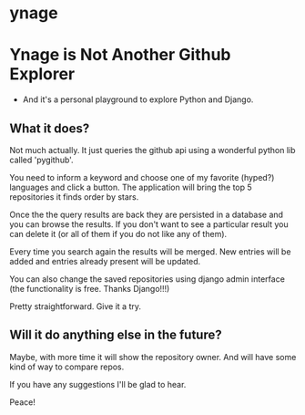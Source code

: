 # ynage
<h1>Ynage is Not Another Github Explorer</h1>

- And it's a personal playground to explore Python and Django.

<h2>What it does?</h2>

Not much actually. It just queries the github api using a wonderful python lib called 'pygithub'.

You need to inform a keyword and choose one of my favorite (hyped?) languages and click a button. The application will bring the top 5 repositories it finds order by stars.

Once the the query results are back they are persisted in a database and you can browse the results. If you don't want to see a particular result you can delete it (or all of them if you do not like any of them).

Every time you search again the results will be merged. New entries will be added and entries already present will be updated.

You can also change the saved repositories using django admin interface (the functionality is free. Thanks Django!!!)

Pretty straightforward. Give it a try.

<h2>Will it do anything else in the future?</h2>

Maybe, with more time it will show the repository owner. And will have some kind of way to compare repos.

If you have any suggestions I'll be glad to hear.

Peace!